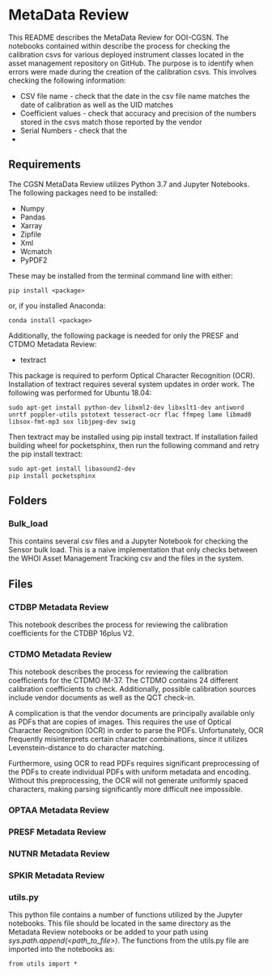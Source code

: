 # MetaData Review
This README describes the MetaData Review for OOI-CGSN. The notebooks contained within describe the process for checking the calibration csvs for various deployed instrument classes located in the asset management repository on GitHub. The purpose is to identify when errors were made during the creation of the calibration csvs. This involves checking the following information:
* CSV file name - check that the date in the csv file name matches the date of calibration as well as the UID matches
* Coefficient values - check that accuracy and precision of the numbers stored in the csvs match those reported by the vendor
* Serial Numbers - check that the 
* 

## Requirements
The CGSN MetaData Review utilizes Python 3.7 and Jupyter Notebooks. The following packages need to be installed:
* Numpy
* Pandas
* Xarray
* Zipfile
* Xml
* Wcmatch
* PyPDF2

These may be installed from the terminal command line with either:

    pip install <package>

or, if you installed Anaconda:

    conda install <package>
    
Additionally, the following package is needed for only the PRESF and CTDMO Metadata Review:
* textract

This package is required to perform Optical Character Recognition (OCR). Installation of textract requires several system updates in order work. The following was performed for Ubuntu 18.04:

    sudo apt-get install python-dev libxml2-dev libxslt1-dev antiword unrtf poppler-utils pstotext tesseract-ocr flac ffmpeg lame libmad0 libsox-fmt-mp3 sox libjpeg-dev swig
    
Then textract may be installed using pip install textract. If installation failed building wheel for pocketsphinx, then run the following command and retry the pip install textract:

    sudo apt-get install libasound2-dev
    pip install pocketsphinx
    
## Folders
### Bulk_load
This contains several csv files and a Jupyter Notebook for checking the Sensor bulk load. This is a naive implementation that only checks between the WHOI Asset Management Tracking csv and the files in the system.

## Files
### CTDBP Metadata Review
This notebook describes the process for reviewing the calibration coefficients for the CTDBP 16plus V2. 

### CTDMO Metadata Review
This notebook describes the process for reviewing the calibration coefficients for the CTDMO IM-37. The CTDMO contains 24 different calibration coefficients to check. Additionally, possible calibration sources include vendor documents as well as the QCT check-in.

A complication is that the vendor documents are principally available only as PDFs that are copies of images. This requires the use of Optical Character Recognition (OCR) in order to parse the PDFs. Unfortunately, OCR frequently misinterprets certain character combinations, since it utilizes Levenstein-distance to do character matching.

Furthermore, using OCR to read PDFs requires significant preprocessing of the PDFs to create individual PDFs with uniform metadata and encoding. Without this preprocessing, the OCR will not generate uniformly spaced characters, making parsing significantly more difficult nee impossible.

### OPTAA Metadata Review


### PRESF Metadata Review

### NUTNR Metadata Review

### SPKIR Metadata Review

### utils.py
This python file contains a number of functions utilized by the Jupyter notebooks. This file should be located in the same directory as the Metadata Review notebooks or be added to your path using _sys.path.append(<path_to_file>)_. The functions from the utils.py file are imported into the notebooks as:

    from utils import *
